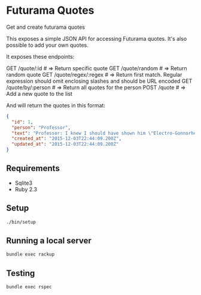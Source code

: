 # Futurama Quotes

Get and create futurama quotes

This exposes a simple JSON API for accessing Futurama quotes. It's also possible to add your own quotes. 

It exposes these endpoints:

GET /quote/:id # => Return specific quote
GET /quote/random # => Return random quote
GET /quote/regex/:regex # => Return first match. Regular expression should omit enclosing slashes and should be URL encoded
GET /quote/by/:person # => Return all quotes for the person
POST /quote # => Add a new quote to the list

And will return the quotes in this format:

```json
{
  "id": 1,
  "person": "Professor",
  "text": "Professor: I knew I should have shown him \"Electro-Gonnorhea, the Noisy Killer.\"",
  "created_at": "2015-12-03T22:44:09.200Z",
  "updated_at": "2015-12-03T22:44:09.200Z"
}
```

## Requirements

* Sqlite3
* Ruby 2.3

## Setup

```bash
./bin/setup
```

## Running a local server

```bash
bundle exec rackup
```

## Testing

```bash
bundle exec rspec
```
